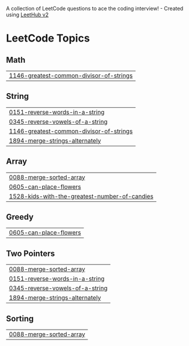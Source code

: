 A collection of LeetCode questions to ace the coding interview! - Created using [LeetHub v2](https://github.com/arunbhardwaj/LeetHub-2.0)
<!---LeetCode Topics Start-->
# LeetCode Topics
## Math
|  |
| ------- |
| [1146-greatest-common-divisor-of-strings](https://github.com/Tejasvi-Yadav/Leetcode/tree/master/1146-greatest-common-divisor-of-strings) |
## String
|  |
| ------- |
| [0151-reverse-words-in-a-string](https://github.com/Tejasvi-Yadav/Leetcode/tree/master/0151-reverse-words-in-a-string) |
| [0345-reverse-vowels-of-a-string](https://github.com/Tejasvi-Yadav/Leetcode/tree/master/0345-reverse-vowels-of-a-string) |
| [1146-greatest-common-divisor-of-strings](https://github.com/Tejasvi-Yadav/Leetcode/tree/master/1146-greatest-common-divisor-of-strings) |
| [1894-merge-strings-alternately](https://github.com/Tejasvi-Yadav/Leetcode/tree/master/1894-merge-strings-alternately) |
## Array
|  |
| ------- |
| [0088-merge-sorted-array](https://github.com/Tejasvi-Yadav/Leetcode/tree/master/0088-merge-sorted-array) |
| [0605-can-place-flowers](https://github.com/Tejasvi-Yadav/Leetcode/tree/master/0605-can-place-flowers) |
| [1528-kids-with-the-greatest-number-of-candies](https://github.com/Tejasvi-Yadav/Leetcode/tree/master/1528-kids-with-the-greatest-number-of-candies) |
## Greedy
|  |
| ------- |
| [0605-can-place-flowers](https://github.com/Tejasvi-Yadav/Leetcode/tree/master/0605-can-place-flowers) |
## Two Pointers
|  |
| ------- |
| [0088-merge-sorted-array](https://github.com/Tejasvi-Yadav/Leetcode/tree/master/0088-merge-sorted-array) |
| [0151-reverse-words-in-a-string](https://github.com/Tejasvi-Yadav/Leetcode/tree/master/0151-reverse-words-in-a-string) |
| [0345-reverse-vowels-of-a-string](https://github.com/Tejasvi-Yadav/Leetcode/tree/master/0345-reverse-vowels-of-a-string) |
| [1894-merge-strings-alternately](https://github.com/Tejasvi-Yadav/Leetcode/tree/master/1894-merge-strings-alternately) |
## Sorting
|  |
| ------- |
| [0088-merge-sorted-array](https://github.com/Tejasvi-Yadav/Leetcode/tree/master/0088-merge-sorted-array) |
<!---LeetCode Topics End-->